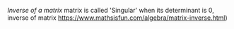 *Inverse of a matrix*
matrix is called 'Singular' when its determinant is 0, inverse of matrix https://www.mathsisfun.com/algebra/matrix-inverse.html)
